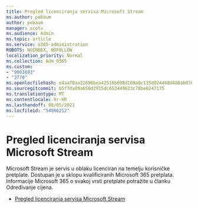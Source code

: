 ```yaml
---
title: Pregled licenciranja servisa Microsoft Stream
ms.author: pebaum
author: pebaum
manager: scotv
ms.audience: Admin
ms.topic: article
ms.service: o365-administration
ROBOTS: NOINDEX, NOFOLLOW
localization_priority: Normal
ms.collection: Adm_O365
ms.custom:
- "9001693"
- "3770"
ms.openlocfilehash: e4aa70aa22696bea42516b698d109a0c115d024468d4d8ab070b9c337c3e91fe
ms.sourcegitcommit: b5f7da89a650d2915dc652449623c78be6247175
ms.translationtype: MT
ms.contentlocale: hr-HR
ms.lasthandoff: 08/05/2021
ms.locfileid: "54066212"
---
```

# <a name="microsoft-stream-licensing-overview"></a>Pregled licenciranja servisa Microsoft Stream

Microsoft Stream je servis u oblaku licenciran na temelju korisničke pretplate. Dostupan je u sklopu kvalificiranih Microsoft 365 pretplata. Informacije Microsoft 365 o svakoj vrsti pretplate potražite u članku Određivanje cijena.

- [Pregled licenciranja servisa Microsoft Stream](https://docs.microsoft.com/stream/license-overview)